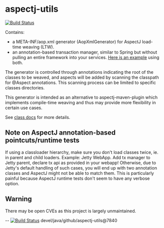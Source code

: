 # aspectj-utils

[![Build Status](https://travis-ci.org/jjYBdx4IL/aspectj-utils.png?branch=master)](https://travis-ci.org/jjYBdx4IL/aspectj-utils)

Contains:

* a META-INF/aop.xml generator (AopXmlGenerator) for AspectJ load-time weaving (LTW).
* an annotation-based transaction manager, similar to Spring but without pulling an entire framework into your
services. [Here is an example](https://github.com/jjYBdx4IL/example-maven-project-setups/tree/9bd2dd2e9dda97e2665404e608b56a8607cf307d/gwt-example)
using both.

The generator is controlled through annotations indicating the root
of the classes to be weaved, and aspects will be added by scanning
the classpath for @Aspect annotations. This scanning process can be limited
to specific classes directories.

This generator is intended as an alternative to aspectj-maven-plugin which
implements compile-time weaving and thus may provide more flexibility in
certain use cases.

See [class docs](aspectj-ltw-configurator/src/main/java/com/github/jjYBdx4IL/aspectj/utils/AopXmlGenerator.java) for more details.

## Note on AspectJ annotation-based pointcuts/runtime tests

If using a classloader hierarchy, make sure you don't load classes twice, ie. in parent and child
loaders. Example: Jetty WebApp. Add tx manager to Jetty parent, declare tx api as provided
in your webapp! Otherwise, due to Jetty's default handling of such cases, you will end up with
two annotation classes and AspectJ might not be able to match them. This is particularly painful
because AspectJ runtime tests don't seem to have any verbose option.

## Warning

There may be open CVEs as this project is largely unmaintained.



--
[![Build Status](https://travis-ci.org/jjYBdx4IL/aspectj-utils.png?branch=master)](https://travis-ci.org/jjYBdx4IL/aspectj-utils)
devel/java/github/aspectj-utils@7840
